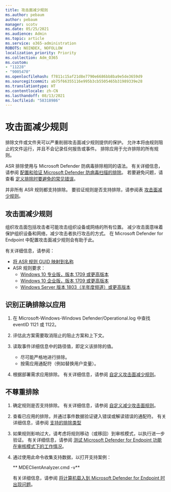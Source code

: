 ```yaml
---
title: 攻击面减少规则
ms.author: pebaum
author: pebaum
manager: scotv
ms.date: 05/25/2021
ms.audience: Admin
ms.topic: article
ms.service: o365-administration
ROBOTS: NOINDEX, NOFOLLOW
localization_priority: Priority
ms.collection: Adm_O365
ms.custom:
- "11228"
- "9005470"
ms.openlocfilehash: f7811c15af21d8e7790e6686bb8ba9e5de3659d9
ms.sourcegitcommit: ab75f66355116e995b3cb5505465b31989339e28
ms.translationtype: HT
ms.contentlocale: zh-CN
ms.lasthandoff: 08/13/2021
ms.locfileid: "58318986"
---
```

# <a name="attack-surface-reduction-rules"></a>攻击面减少规则

排除文件或文件夹可以严重削弱攻击面减少规则提供的保护。 允许本将由规则阻止的文件运行，并且不会记录任何报告或事件。 排除应用于允许排除的所有规则。

ASR 排除使用与 Microsoft Defender 防病毒排除相同的语法。 有关详细信息，请参阅 [配置和验证 Microsoft Defender 防病毒扫描的排除](https://docs.microsoft.com/microsoft-365/security/defender-endpoint/configure-exclusions-microsoft-defender-antivirus)。 若要避免问题，请查看 [定义排除时要避免的常见错误](https://docs.microsoft.com/microsoft-365/security/defender-endpoint/common-exclusion-mistakes-microsoft-defender-antivirus)。

并非所有 ASR 规则都支持排除。 要验证规则是否支持排除，请参阅表 [攻击面减少规则](https://docs.microsoft.com/microsoft-365/security/defender-endpoint/attack-surface-reduction#attack-surface-reduction-rules)。

## <a name="attack-surface-reduction-rules"></a>攻击面减少规则

组织攻击面包括攻击者可能攻击组织设备或网络的所有位置。 减少攻击面意味着保护组织设备和网络，减少攻击者执行攻击的方式。 在 Microsoft Defender for Endpoint 中配置攻击面减少规则会有助于此。

有关详细信息，请参阅：

- [将 ASR 规则 GUID 映射到名称](https://docs.microsoft.com/microsoft-365/security/defender-endpoint/attack-surface-reduction#attack-surface-reduction-rules)
- ASR 规则要求：
    - [Windows 10 专业版，版本 1709 或更高版本](https://docs.microsoft.com/windows/whats-new/whats-new-windows-10-version-1709)
    - [Windows 10 企业版，版本 1709 或更高版本](https://docs.microsoft.com/windows/whats-new/whats-new-windows-10-version-1709)
    - [Windows Server 版本 1803（半年度频道）或更高版本](https://docs.microsoft.com/windows-server/get-started/whats-new-in-windows-server-1803)

## <a name="identify-the-correct-exclusion-to-apply"></a>识别正确排除以应用

1. 在 Microsoft-Windows-Windows Defender/Operational.log 中查找 eventID 1121 或 1122。

1. 评估此方案需要取消阻止的阻止方案和上下文。

1. 读取事件详细信息中的路径值，即定义该排除的值。
    - 尽可能严格地进行排除。
    - 按需应用通配符（例如替换用户变量）。

1. 根据部署需求应用排除。 有关详细信息，请参阅 [自定义攻击面减少规则](https://docs.microsoft.com/microsoft-365/security/defender-endpoint/customize-attack-surface-reduction)。

## <a name="exclusion-is-not-honored"></a>不尊重排除

1. 确定规则是否支持排除。 有关详细信息，请参阅 [自定义减少攻击面规则](https://docs.microsoft.com/microsoft-365/security/defender-endpoint/attack-surface-reduction#attack-surface-reduction-rules)。

1. 查看已应用的排除，并通过事件数据验证键入错误或解读错误的通配符。 有关详细信息，请参阅 [支持的排除类型](https://docs.microsoft.com/microsoft-365/security/defender-endpoint/mac-exclusions#supported-exclusion-types)

1. 如果规则影响过大，请考虑将规则移动（或移回）到审核模式，以执行进一步验证。 有关详细信息，请参阅 [测试 Microsoft Defender for Endpoint 功能在审核模式下的工作情况](https://docs.microsoft.com/microsoft-365/security/defender-endpoint/audit-windows-defender)。

1. 通过使用此命令收集支持数据，以打开支持案例：
    
   ** MDEClientAnalyzer.cmd -v**

    有关详细信息，请参阅 [将计算机载入到 Microsoft Defender for Endpoint 时出现问题](issues-with-onboarding-machines.md)。

